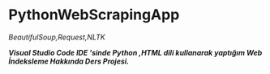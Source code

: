 # PythonWebScrapingApp

_BeautifulSoup,Request,NLTK_

**_Visual Studio Code IDE 'sinde Python ,HTML dili kullanarak yaptığım Web İndeksleme Hakkında Ders Projesi._**
